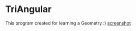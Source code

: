 # TriAngular
This program created for learning a Geometry :)
[screenshot](img/screenshot.png "Screenshot")
